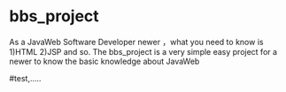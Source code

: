 # bbs_project
As a JavaWeb Software  Developer newer ，what you need to know is  1)HTML  2)JSP and so. The bbs_project is a very simple easy project for a newer to know the basic knowledge about JavaWeb

#test,.....